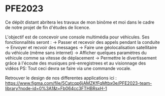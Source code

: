 # PFE2023

Ce dépôt distant abritera les travaux de mon binôme et moi dans le cadre de notre projet de fin d'études de licence.

L'objectif est de concevoir une console multimédia pour véhicules. Ses fonctionnalités seront :
    -> Passer et recevoir des appels pendant la conduite
    -> Envoyer et recvoir des messages
    -> Faire une géolocalisation satellitaire du véhicule (même sans internet)
    -> Afficher quelques paramètres du véhicule comme sa vitesse de déplacement
    -> Permettre le divertissement grâce à l'écoute des musiques pré-enregistrees et au visionnage des vidéos
    PS: Tout ceci devra se faire via une commande vocale.
   
Retrouver le design de nos differentes applications ici : https://www.figma.com/file/5Catcqp6jAMZKfFqMtbx0e/PFE2023-team-library?node-id=0%3A1&t=Fb064cc3FTHBRsxH-1
